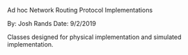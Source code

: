 Ad hoc Network Routing Protocol Implementations

By: Josh Rands
Date: 9/2/2019

Classes designed for physical implementation and simulated implementation. 
